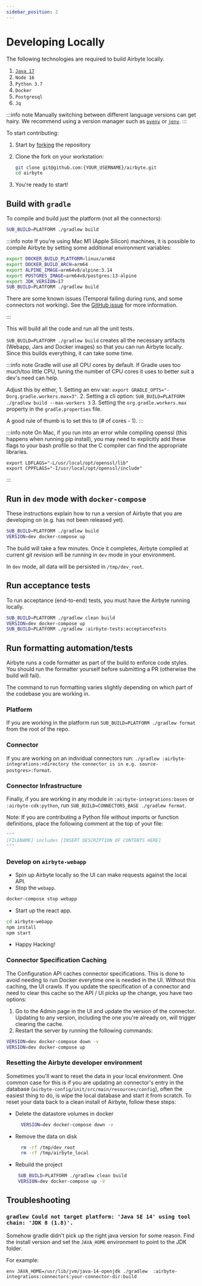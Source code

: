 ```yaml
---
sidebar_position: 2
---
```


# Developing Locally

The following technologies are required to build Airbyte locally.

1. [`Java 17`](https://jdk.java.net/archive/)
2. `Node 16`
3. `Python 3.7`
4. `Docker`
5. `Postgresql`
6. `Jq`

:::info note
Manually switching between different language versions can get hairy. We recommend using a version manager such as [`pyenv`](https://github.com/pyenv/pyenv) or [`jenv`](https://github.com/jenv/jenv).
:::

To start contributing:

1. Start by [forking](https://docs.github.com/en/github/getting-started-with-github/fork-a-repo) the repository
2. Clone the fork on your workstation:

   ```bash
   git clone git@github.com:{YOUR_USERNAME}/airbyte.git
   cd airbyte
   ```

3. You're ready to start!

## Build with `gradle`

To compile and build just the platform \(not all the connectors\):

```bash
SUB_BUILD=PLATFORM ./gradlew build
```

:::info note
If you're using Mac M1 \(Apple Silicon\) machines, it is possible to compile Airbyte by setting
some additional environment variables:

```bash
export DOCKER_BUILD_PLATFORM=linux/arm64
export DOCKER_BUILD_ARCH=arm64
export ALPINE_IMAGE=arm64v8/alpine:3.14
export POSTGRES_IMAGE=arm64v8/postgres:13-alpine
export JDK_VERSION=17
SUB_BUILD=PLATFORM ./gradlew build
```

There are some known issues (Temporal failing during runs, and some connectors not working). See the [GitHub issue](https://github.com/airbytehq/airbyte/issues/2017) for more information.

:::

This will build all the code and run all the unit tests.

`SUB_BUILD=PLATFORM ./gradlew build` creates all the necessary artifacts \(Webapp, Jars and Docker images\) so that you can run Airbyte locally. Since this builds everything, it can take some time.

:::info note
Gradle will use all CPU cores by default. If Gradle uses too much/too little CPU, tuning the number of CPU cores it uses to better suit a dev's need can help.

Adjust this by either, 1. Setting an env var: `export GRADLE_OPTS="-Dorg.gradle.workers.max=3"`. 2. Setting a cli option: `SUB_BUILD=PLATFORM ./gradlew build --max-workers 3` 3. Setting the `org.gradle.workers.max` property in the `gradle.properties` file.

A good rule of thumb is to set this to \(\# of cores - 1\).
:::

:::info note
On Mac, if you run into an error while compiling openssl \(this happens when running pip install\), you may need to explicitly add these flags to your bash profile so that the C compiler can find the appropriate libraries.

```text
export LDFLAGS="-L/usr/local/opt/openssl/lib"
export CPPFLAGS="-I/usr/local/opt/openssl/include"
```
:::

## Run in `dev` mode with `docker-compose`

These instructions explain how to run a version of Airbyte that you are developing on (e.g. has not been released yet).
```bash
SUB_BUILD=PLATFORM ./gradlew build
VERSION=dev docker-compose up
```

The build will take a few minutes. Once it completes, Airbyte compiled at current git revision will be running in `dev` mode in your environment.

In `dev` mode, all data will be persisted in `/tmp/dev_root`.

## Run acceptance tests

To run acceptance \(end-to-end\) tests, you must have the Airbyte running locally.

```bash
SUB_BUILD=PLATFORM ./gradlew clean build
VERSION=dev docker-compose up
SUB_BUILD=PLATFORM ./gradlew :airbyte-tests:acceptanceTests
```

## Run formatting automation/tests

Airbyte runs a code formatter as part of the build to enforce code styles. You should run the formatter yourself before submitting a PR (otherwise the build will fail).

The command to run formatting varies slightly depending on which part of the codebase you are working in.
### Platform
If you are working in the platform run `SUB_BUILD=PLATFORM ./gradlew format` from the root of the repo.

### Connector
If you are working on an individual connectors run: `./gradlew :airbyte-integrations:<directory the connector is in e.g. source-postgres>:format`.

### Connector Infrastructure
Finally, if you are working in any module in `:airbyte-integrations:bases` or `:airbyte-cdk:python`, run `SUB_BUILD=CONNECTORS_BASE ./gradlew format`.

Note: If you are contributing a Python file without imports or function definitions, place the following comment at the top of your file:

```python
"""
[FILENAME] includes [INSERT DESCRIPTION OF CONTENTS HERE]
"""
```

### Develop on `airbyte-webapp`

* Spin up Airbyte locally so the UI can make requests against the local API.
* Stop the `webapp`.

```bash
docker-compose stop webapp
```

* Start up the react app.

```bash
cd airbyte-webapp
npm install
npm start
```

* Happy Hacking!

### Connector Specification Caching

The Configuration API caches connector specifications. This is done to avoid needing to run Docker everytime one is needed in the UI. Without this caching, the UI crawls. If you update the specification of a connector and need to clear this cache so the API / UI picks up the change, you have two options: 

1. Go to the Admin page in the UI and update the version of the connector. Updating to any version, including the one you're already on, will trigger clearing the cache. 
2. Restart the server by running the following commands:

```bash
VERSION=dev docker-compose down -v
VERSION=dev docker-compose up
```

### Resetting the Airbyte developer environment

Sometimes you'll want to reset the data in your local environment. One common case for this is if you are updating an connector's entry in the database \(`airbyte-config/init/src/main/resources/config`\), often the easiest thing to do, is wipe the local database and start it from scratch. To reset your data back to a clean install of Airbyte, follow these steps:

* Delete the datastore volumes in docker

  ```bash
    VERSION=dev docker-compose down -v
  ```

* Remove the data on disk

  ```bash
    rm -rf /tmp/dev_root
    rm -rf /tmp/airbyte_local
  ```

* Rebuild the project

  ```bash
   SUB_BUILD=PLATFORM ./gradlew clean build
   VERSION=dev docker-compose up -V
  ```

## Troubleshooting

### `gradlew Could not target platform: 'Java SE 14' using tool chain: 'JDK 8 (1.8)'.`

Somehow gradle didn't pick up the right java version for some reason. Find the install version and set the `JAVA_HOME` environment to point to the JDK folder.

For example:

```text
env JAVA_HOME=/usr/lib/jvm/java-14-openjdk ./gradlew  :airbyte-integrations:connectors:your-connector-dir:build
```


